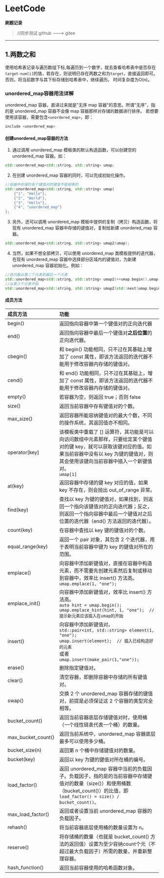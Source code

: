 # LeetCode
**刷题记录**
>//同步测试 github ---> gitee
---
## 1.两数之和
使用哈希表记录与遍历数组下标,每遍历到一个数字，就去查看哈希表中是否存在`target-num[i]`的值，若存在，则说明已存在两数之和为`target`，直接返回即可。否则，将当前数字与其下标存储到哈希表中，继续遍历。
时间复杂度为O(n)。
### unordered_map容器用法详解
unordered_map 容器，直译过来就是"无序 map 容器"的意思。所谓“无序”，指的是 unordered_map 容器不会像 map 容器那样对存储的数据进行排序。
若想要使用该容器，需要包含`<unordered_map>`，即：
```c++
include <unordered_map>
```
#### 创建unordered_map容器的方法
1.  通过调用 unordered_map 模板类的默认构造函数，可以创建空的 unordered_map 容器。如：
```c++
std::unordered_map<std::string, std::string> umap;
```
2. 在创建 unordered_map 容器的同时，可以完成初始化操作。
```c++
//容器中存储的各个键值对的键是不能相等的
std::unordered_map<std::string, std::string> umap{
    {"1", "Hello"},
    {"2", "World"},
    {"3", "Hello"},
    {"4", "unordered_map"}
};
```
3. 另外，还可以调用 unordered_map 模板中提供的复制（拷贝）构造函数，将现有 unordered_map 容器中存储的键值对，复制给新建 unordered_map 容器。
```c++
std::unordered_map<std::string, std::string> umap2(umap);
```
4. 当然，如果不想全部拷贝，可以使用 unordered_map 类模板提供的迭代器，在现有 unordered_map 容器中选择部分区域内的键值对，为新建 unordered_map 容器初始化。例如：
```c++
//迭代器从第二个元素到最后一个元素
std::unordered_map<std::string, std::string> umap2(++umap.begin(),umap.end());
//从第三个元素开始
std::unordered_map<std::string, std::string> umap2(std::next(umap.begin(), 2), umap.end());
```
#### 成员方法
成员方法|功能
:-----|:---|
begin()|返回指向容器中第一个键值对的正向迭代器
end() |返回指向容器中最后一个键值对**之后位置**的正向迭代器。
cbegin()|和 begin() 功能相同，只不过在其基础上增加了 const 属性，即该方法返回的迭代器不能用于修改容器内存储的键值对。
cend()|和 end() 功能相同，只不过在其基础上，增加了 const 属性，即该方法返回的迭代器不能用于修改容器内存储的键值对。
empty()|若容器为空，则返回 true；否则 false
size()|返回当前容器中存有键值对的个数。
max_size()|返回容器所能容纳键值对的最大个数，不同的操作系统，其返回值亦不相同。
operator[key]|	该模板类中重载了 [] 运算符，其功能是可以向访问数组中元素那样，只要给定某个键值对的键 key，就可以获取该键对应的值。如果当前容器中没有以 key 为键的键值对，则其会使用该键向当前容器中插入一个新键值对。<br>`umap[1]`
at(key)|返回容器中存储的键 key 对应的值，如果 key 不存在，则会抛出 out_of_range 异常。 
find(key)|查找以 key 为键的键值对，如果找到，则返回一个指向该键值对的正向迭代器；反之，则返回一个指向容器中最后一个键值对之后位置的迭代器（end() 方法返回的迭代器）。
count(key)|在容器中查找以 key 键的键值对的个数。
equal_range(key)|返回一个 pair 对象，其包含 2 个迭代器，用于表明当前容器中键为 key 的键值对所在的范围。
emplace()|向容器中添加新键值对，直接在容器中构造元素，而不需要先创建元素然后复制或移动到容器中，效率比 insert() 方法高。<br>`umap.emplace(1, "one"); `
emplace_init()|向容器中添加新键值对，效率比 insert() 方法高。<br>`auto hint = umap.begin();`<br>`umap.emplace_hint(hint, 1, "one");  // 提示新元素应该插入在umap的开始`
insert()|向容器中添加新键值对。<br>`std::pair<int, std::string> element(1, "one");`<br>`umap.insert(element);  // 插入已经构造好的元素`<br>或者<br>`umap.insert(make_pair(1,"one"));`
erase()|删除指定键值对。
clear()|清空容器，即删除容器中存储的所有键值对。
swap()|交换 2 个 unordered_map 容器存储的键值对，前提是必须保证这 2 个容器的类型完全相等。
bucket_count()|返回当前容器底层存储键值对时，使用桶（一个线性链表代表一个桶）的数量。
max_bucket_count()|返回当前系统中，unordered_map 容器底层最多可以使用多少桶。
bucket_size(n)|	返回第 n 个桶中存储键值对的数量。
bucket(key)|返回以 key 为键的键值对所在桶的编号。
load_factor()|返回 unordered_map 容器中当前的负载因子。负载因子，指的是的当前容器中存储键值对的数量（size()）和使用桶数（bucket_count()）的比值，即 `load_factor() = size() / bucket_count()。`
max_load_factor()|返回或者设置当前 unordered_map 容器的负载因子。
rehash()|将当前容器底层使用桶的数量设置为 n。
reserve()|将存储桶的数量（也就是 bucket_count() 方法的返回值）设置为至少容纳count个元（不超过最大负载因子）所需的数量，并重新整理容器。
hash_function()|返回当前容器使用的哈希函数对象。
